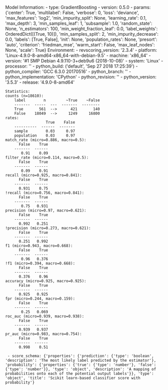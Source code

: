 Model Information:
	 - type: GradientBoosting
	 - version: 0.5.0
	 - params: {'center': True, 'multilabel': False, 'verbose': 0, 'loss': 'deviance', 'max_features': 'log2', 'min_impurity_split': None, 'learning_rate': 0.1, 'max_depth': 3, 'min_samples_leaf': 1, 'subsample': 1.0, 'random_state': None, 'n_estimators': 100, 'min_weight_fraction_leaf': 0.0, 'label_weights': OrderedDict([(True, 10)]), 'min_samples_split': 2, 'min_impurity_decrease': 0.0, 'labels': [True, False], 'init': None, 'population_rates': None, 'presort': 'auto', 'criterion': 'friedman_mse', 'warm_start': False, 'max_leaf_nodes': None, 'scale': True}
	Environment:
	 - revscoring_version: '2.3.4'
	 - platform: 'Linux-4.9.0-8-amd64-x86_64-with-debian-9.5'
	 - machine: 'x86_64'
	 - version: '#1 SMP Debian 4.9.110-3+deb9u6 (2018-10-08)'
	 - system: 'Linux'
	 - processor: ''
	 - python_build: ('default', 'Sep 27 2018 17:25:39')
	 - python_compiler: 'GCC 6.3.0 20170516'
	 - python_branch: ''
	 - python_implementation: 'CPython'
	 - python_revision: ''
	 - python_version: '3.5.3'
	 - release: '4.9.0-8-amd64'
	
	Statistics:
	counts (n=18610):
		label        n         ~True    ~False
		-------  -----  ---  -------  --------
		True       561  -->      421       140
		False    18049  -->     1249     16800
	rates:
		              True    False
		----------  ------  -------
		sample        0.03     0.97
		population    0.03     0.97
	match_rate (micro=0.886, macro=0.5):
		  False    True
		-------  ------
		   0.91    0.09
	filter_rate (micro=0.114, macro=0.5):
		  False    True
		-------  ------
		   0.09    0.91
	recall (micro=0.925, macro=0.841):
		  False    True
		-------  ------
		  0.931    0.75
	!recall (micro=0.756, macro=0.841):
		  False    True
		-------  ------
		   0.75   0.931
	precision (micro=0.97, macro=0.621):
		  False    True
		-------  ------
		  0.992   0.251
	!precision (micro=0.273, macro=0.621):
		  False    True
		-------  ------
		  0.251   0.992
	f1 (micro=0.943, macro=0.668):
		  False    True
		-------  ------
		   0.96   0.376
	!f1 (micro=0.394, macro=0.668):
		  False    True
		-------  ------
		  0.376    0.96
	accuracy (micro=0.925, macro=0.925):
		  False    True
		-------  ------
		  0.925   0.925
	fpr (micro=0.244, macro=0.159):
		  False    True
		-------  ------
		   0.25   0.069
	roc_auc (micro=0.939, macro=0.938):
		  False    True
		-------  ------
		  0.939   0.937
	pr_auc (micro=0.983, macro=0.754):
		  False    True
		-------  ------
		  0.998    0.51
	
	 - score_schema: {'properties': {'prediction': {'type': 'boolean', 'description': 'The most likely label predicted by the estimator'}, 'probability': {'properties': {'true': {'type': 'number'}, 'false': {'type': 'number'}}, 'type': 'object', 'description': 'A mapping of probabilities onto each of the potential output labels'}}, 'type': 'object', 'title': 'Scikit learn-based classifier score with probability'}


